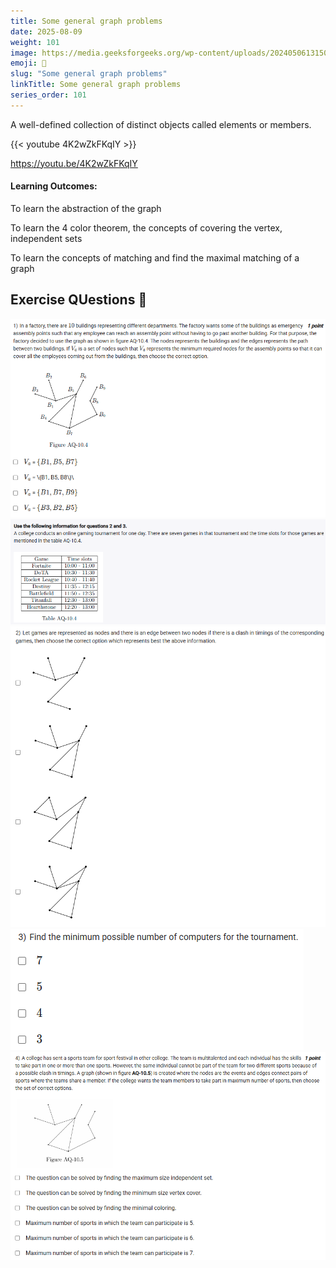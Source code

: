```yaml
---
title: Some general graph problems     
date: 2025-08-09
weight: 101
image: https://media.geeksforgeeks.org/wp-content/uploads/20240506131502/Introduction-to-Graphs.webp
emoji: 🧮
slug: "Some general graph problems"
linkTitle: Some general graph problems   
series_order: 101
---
```


A well-defined collection of distinct objects called elements or members.

{{< youtube 4K2wZkFKqIY >}}

https://youtu.be/4K2wZkFKqIY

#### Learning Outcomes:

To learn the abstraction of the graph

To learn the 4 color theorem, the concepts of covering the vertex, independent sets

To learn the concepts of matching and find the maximal matching of a graph


## Exercise QUestions 🧠

![alt text](image.png)
![alt text](image-1.png)
![alt text](image-2.png)
![alt text](image-3.png)
![alt text](image-4.png)